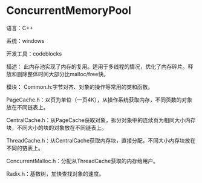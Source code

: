 # ConcurrentMemoryPool

语言：C++

系统：windows

开发工具：codeblocks


描述：
此内存池实现了内存的复用。适用于多线程的情况，优化了内存碎片。释放和删除整体时间大部分比malloc/free快。

模块：
Common.h:字节对齐、对象的操作等常用的类和函数。

PageCache.h：以页为单位（一页4K），从操作系统获取内存，不同页数的对象放在不同链表上。

CentralCache.h：从PageCache获取对象，拆分对象中的连续页为相同大小内存块，不同大小的块的对象放在不同链表上。

ThreadCache.h：从CentralCache获取内存块，直接分配，不同大小内存块放在不同的链表上。

ConcurrentMalloc.h：分配从ThreadCache获取的内存给用户。

Radix.h：基数树，加快查找对象的速度。
